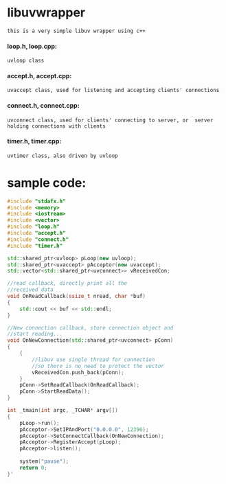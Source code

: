 # libuvwrapper
    this is a very simple libuv wrapper using c++
#### loop.h, loop.cpp: 
    uvloop class
#### accept.h, accept.cpp:
    uvaccept class, used for listening and accepting clients' connections
#### connect.h, connect.cpp:
    uvconnect class, used for clients' connecting to server, or  server holding connections with clients
#### timer.h, timer.cpp:
    uvtimer class, also driven by uvloop
# sample code:
~~~c++
#include "stdafx.h"
#include <memory>
#include <iostream>
#include <vector>
#include "loop.h"
#include "accept.h"
#include "connect.h"
#include "timer.h"

std::shared_ptr<uvloop> pLoop(new uvloop);
std::shared_ptr<uvaccept> pAcceptor(new uvaccept);
std::vector<std::shared_ptr<uvconnect>> vReceivedCon;

//read callback, directly print all the 
//received data
void OnReadCallback(ssize_t nread, char *buf)
{
	std::cout << buf << std::endl;
}

//New connection callback, store connection object and
//start reading...
void OnNewConnection(std::shared_ptr<uvconnect> pConn)
{
	{
		//libuv use single thread for connection
		//so there is no need to protect the vector
		vReceivedCon.push_back(pConn);
	}
	pConn->SetReadCallback(OnReadCallback);
	pConn->StartReadData();
}

int _tmain(int argc, _TCHAR* argv[])
{
	pLoop->run();
	pAcceptor->SetIPAndPort("0.0.0.0", 12396);
	pAcceptor->SetConnectCallback(OnNewConnection);
	pAcceptor->RegisterAccept(pLoop);
	pAcceptor->listen();
	
	system("pause");
	return 0;
}'
~~~
